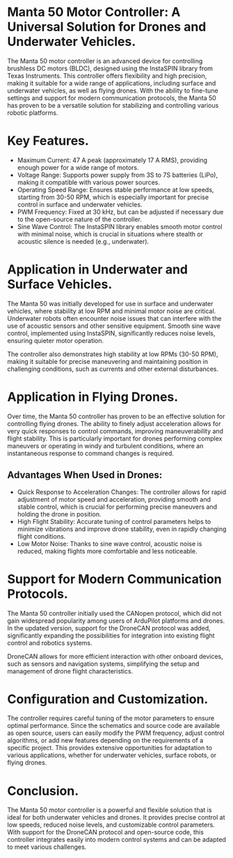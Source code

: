 # Manta 50 Motor Controller: A Universal Solution for Drones and Underwater Vehicles.
The Manta 50 motor controller is an advanced device for controlling brushless DC motors (BLDC), designed using the InstaSPIN library from Texas Instruments. This controller offers flexibility and high precision, making it suitable for a wide range of applications, including surface and underwater vehicles, as well as flying drones. With the ability to fine-tune settings and support for modern communication protocols, the Manta 50 has proven to be a versatile solution for stabilizing and controlling various robotic platforms.

# Key Features.
* Maximum Current: 47 A peak (approximately 17 A RMS), providing enough power for a wide range of motors.
* Voltage Range: Supports power supply from 3S to 7S batteries (LiPo), making it compatible with various power sources.
* Operating Speed Range: Ensures stable performance at low speeds, starting from 30-50 RPM, which is especially important for precise control in surface and underwater vehicles.
* PWM Frequency: Fixed at 30 kHz, but can be adjusted if necessary due to the open-source nature of the controller.
* Sine Wave Control: The InstaSPIN library enables smooth motor control with minimal noise, which is crucial in situations where stealth or acoustic silence is needed (e.g., underwater).
# Application in Underwater and Surface Vehicles.
The Manta 50 was initially developed for use in surface and underwater vehicles, where stability at low RPM and minimal motor noise are critical. Underwater robots often encounter noise issues that can interfere with the use of acoustic sensors and other sensitive equipment. Smooth sine wave control, implemented using InstaSPIN, significantly reduces noise levels, ensuring quieter motor operation.

The controller also demonstrates high stability at low RPMs (30-50 RPM), making it suitable for precise maneuvering and maintaining position in challenging conditions, such as currents and other external disturbances.

# Application in Flying Drones.
Over time, the Manta 50 controller has proven to be an effective solution for controlling flying drones. The ability to finely adjust acceleration allows for very quick responses to control commands, improving maneuverability and flight stability. This is particularly important for drones performing complex maneuvers or operating in windy and turbulent conditions, where an instantaneous response to command changes is required.

## Advantages When Used in Drones:
* Quick Response to Acceleration Changes: The controller allows for rapid adjustment of motor speed and acceleration, providing smooth and stable control, which is crucial for performing precise maneuvers and holding the drone in position.
* High Flight Stability: Accurate tuning of control parameters helps to minimize vibrations and improve drone stability, even in rapidly changing flight conditions.
* Low Motor Noise: Thanks to sine wave control, acoustic noise is reduced, making flights more comfortable and less noticeable.
# Support for Modern Communication Protocols.
The Manta 50 controller initially used the CANopen protocol, which did not gain widespread popularity among users of ArduPilot platforms and drones. In the updated version, support for the DroneCAN protocol was added, significantly expanding the possibilities for integration into existing flight control and robotics systems.

DroneCAN allows for more efficient interaction with other onboard devices, such as sensors and navigation systems, simplifying the setup and management of drone flight characteristics.

# Configuration and Customization.
The controller requires careful tuning of the motor parameters to ensure optimal performance. Since the schematics and source code are available as open source, users can easily modify the PWM frequency, adjust control algorithms, or add new features depending on the requirements of a specific project. This provides extensive opportunities for adaptation to various applications, whether for underwater vehicles, surface robots, or flying drones.

# Conclusion.
The Manta 50 motor controller is a powerful and flexible solution that is ideal for both underwater vehicles and drones. It provides precise control at low speeds, reduced noise levels, and customizable control parameters. With support for the DroneCAN protocol and open-source code, this controller integrates easily into modern control systems and can be adapted to meet various challenges.
